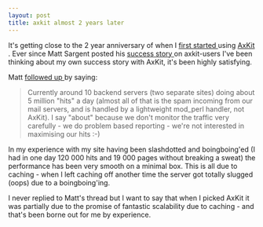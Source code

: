 ```yaml
---
layout: post
title: axkit almost 2 years later
---
```



It's getting close to the 2 year anniversary of when I <a href="/weblog/2002/12/28">first started </a>using <a href="http://axkit.org">AxKit </a>. Ever since Matt Sargent posted his <a href="http://maclux-rz.uibk.ac.at/maillists/axkit-users/msg07213.shtml">success story </a>on axkit-users I've been thinking about my own success story with AxKit, it's been highly satisfying. 

Matt <a href="http://maclux-rz.uibk.ac.at/maillists/axkit-users/msg07219.shtml">followed up </a>by saying:<blockquote>Currently around 10 backend servers (two separate sites) doing about 5 million "hits" a day (almost all of that is the spam incoming from our mail servers, and is handled by a lightweight mod_perl handler, not AxKit). I say "about" because we don't monitor the traffic very carefully - we do problem based reporting - we're not interested in maximising our hits :-) </blockquote>

In my experience with my site having been slashdotted and boingboing'ed (I had in one day 120 000 hits and 19 000 pages without breaking a sweat) the performance has been very smooth on a minimal box. This is all due to caching - when I left caching off another time the server got totally slugged (oops) due to a boingboing'ing. 

I never replied to Matt's thread but I want to say that when I picked AxKit it was partially due to the promise of fantastic scalability due to caching - and that's been borne out for me by experience.
